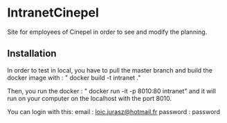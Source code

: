 # IntranetCinepel

Site for employees of Cinepel in order to see and modify the planning.

## Installation

In order to test in local, you have to pull the master branch and build the docker image with :
" docker build -t intranet ." 

Then, you run the docker :
" docker run -it -p 8010:80 intranet" and it will run on your computer on the localhost with the port 8010.

You can login with this:
email : loic.jurasz@hotmail.fr
password : password
